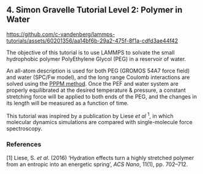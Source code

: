 ## 4. Simon Gravelle Tutorial Level 2: Polymer in Water

https://github.com/c-vandenberg/lammps-tutorials/assets/60201356/aa14bf6b-29a2-475f-8f1a-cdfd3ae44f42

The objective of this tutorial is to use LAMMPS to solvate the small hydrophobic polymer PolyEthylene Glycol (PEG) in a reservoir of water.

An all-atom description is used for both PEG (GROMOS 54A7 force field) and water (SPC/Fw model), and the long range Coulomb interactions are solved using the [PPPM method](https://docs.lammps.org/Howto_dispersion.html). Once the PEF and water system are properly equilibrated at the desired temperature & pressure, a constant stretching force will be applied to both ends of the PEG, and the changes in its length will be measured as a function of time.

This tutorial was inspired by a publication by Liese *et al* <sup>1</sup>, in which molecular dynamics simulations are compared with single-molecule force spectroscopy.

### References
[1] Liese, S. *et al*. (2016) ‘Hydration effects turn a highly stretched polymer from an entropic into an energetic spring’, *ACS Nano*, 11(1), pp. 702–712.
